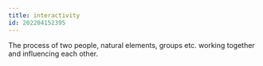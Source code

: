 ```yaml
---
title: interactivity
id: 202204152395
---
```


The process of two people, natural elements, groups etc. working together and influencing each other.
